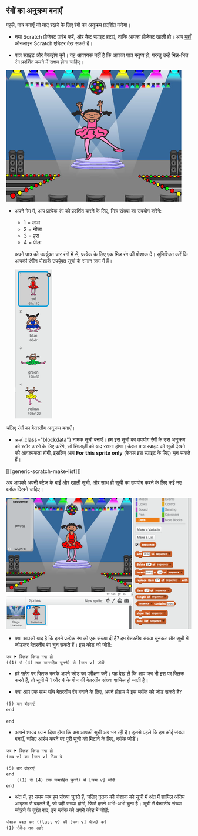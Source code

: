 ## रंगों का अनुक्रम बनाएँ

पहले, पात्र बनाएँ जो याद रखने के लिए रंगों का अनुक्रम प्रदर्शित करेगा।

+ नया Scratch प्रोजेक्ट प्रारंभ करें, और कैट स्प्राइट हटाएं, ताकि आपका प्रोजेक्ट खाली हो। आप [यहाँ](http://jumpto.cc/scratch-new) ऑनलाइन Scratch एडिटर देख सकते हैं।

+ पात्र स्प्राइट और बैकड्रॉप चुनें। यह आवश्यक नहीं है कि आपका पात्र मनुष्य हो, परन्तु उन्हें भिन्न-भिन्न रंग प्रदर्शित करने में सक्षम होना चाहिए।

![screenshot](images/colour-sprite.png)

+ अपने गेम में, आप प्रत्येक रंग को प्रदर्शित करने के लिए, भिन्न संख्या का उपयोग करेंगे:

	+ 1 = लाल
	+ 2 = नीला
	+ 3 = हरा
	+ 4 = पीला

	अपने पात्र को उपर्युक्त चार रंगों में से, प्रत्येक के लिए एक भिन्न रंग की पोशाक दें। सुनिश्चित करें कि आपकी रंगीन पोशाकें उपर्युक्त सूची के समान क्रम में हैं।

	![screenshot](images/colour-costume.png)

चलिए रंगों का बेतरतीब अनुक्रम बनाएँ।

+ `क्रम`{:class="blockdata"} नामक सूची बनाएँ। हम इस सूची का उपयोग रंगों के उस अनुक्रम को स्टोर करने के लिए करेंगे, जो खिलाड़ी को याद रखना होगा। केवल पात्र स्प्राइट को सूची देखने की आवश्यकता होगी, इसलिए आप **For this sprite only** (केवल इस स्प्राइट के लिए) चुन सकते हैं।

[[[generic-scratch-make-list]]]

अब आपको अपनी स्टेज के बाईं ओर खाली सूची, और साथ ही सूची का उपयोग करने के लिए कई नए ब्लॉक दिखने चाहिए।

![screenshot](images/colour-list-blocks.png)

+ क्या आपको याद है कि हमने प्रत्येक रंग को एक संख्या दी है? हम बेतरतीब संख्या चुनकर और सूची में जोड़कर बेतरतीब रंग चुन सकते हैं। इस कोड को जोड़ें:

```blocks
जब ⚑ क्लिक किया गया हो
((1) से (4) तक क्रमरहित चुनने) से [क्रम v] जोङें
```

+ हरे फ्लैग पर क्लिक करके अपने कोड का परीक्षण करें। यह देख लें कि आप जब भी इस पर क्लिक करते हैं, तो सूची में 1 और 4 के बीच की बेतरतीब संख्या शामिल हो जाती है।

+ क्या आप एक साथ पाँच बेतरतीब रंग बनाने के लिए, अपने प्रोग्राम में इस ब्लॉक को जोड़ सकते हैं?

```blocks
(5) बार दोहराएं
end

end
```

+ आपने शायद ध्यान दिया होगा कि अब आपकी सूची अब भर रही है। इससे पहले कि हम कोई संख्या बनाएँ, चलिए आरंभ करने पर पूरी सूची को मिटाने के लिए, ब्लॉक जोड़ें।

```blocks
जब ⚑ क्लिक किया गया हो
(सब v) का [क्रम v] मिटा दे

(5) बार दोहराएं
end
	((1) से (4) तक क्रमरहित चुनने) से [क्रम v] जोङें
end
```

+ अंत में, हर समय जब हम संख्या चुनते हैं, चलिए नृतक की पोशाक को सूची में अंत में शामिल अंतिम आइटम से बदलते हैं, जो वही संख्या होगी, जिसे हमने अभी-अभी चुना है। सूची में बेतरतीब संख्या जोड़ने के तुरंत बाद, इन ब्लॉक को अपने कोड में जोड़ें:

```blocks
पोशाक बदल कर ((last v) की [क्रम v] चीज) करें
(1) सेकेंड तक ठहरे
```

